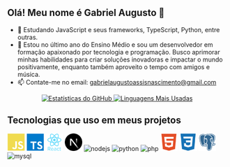 ## Olá! Meu nome é Gabriel Augusto 👋


- 🌱 Estudando JavaScript e seus frameworks, TypeScript, Python, entre outras.
- 💬 Estou no último ano do Ensino Médio e sou um desenvolvedor em formação apaixonado por tecnologia e programação. Busco aprimorar minhas habilidades para criar soluções inovadoras e impactar o mundo positivamente, enquanto também aproveito o tempo com amigos e música.
- 📫 Contate-me no email: gabrielaugustoassisnascimento@gmail.com

<p align="center">
  <a href="https://github.com/gabrielaanascimento">
    <picture>
      <source
        srcset="https://github-readme-stats.vercel.app/api?username=gabrielaanascimento&show_icons=true&theme=dark&card_width=340"
        media="(prefers-color-scheme: dark)"
      />
      <source
        srcset="https://github-readme-stats.vercel.app/api?username=gabrielaanascimento&show_icons=true&card_width=340"
        media="(prefers-color-scheme: light), (prefers-color-scheme: no-preference)"
      />
      <img height="165em" src="https://github-readme-stats.vercel.app/api?username=gabrielaanascimento&show_icons=true&card_width=340" alt="Estatísticas do GitHub" />
    </picture>
  </a>
  <a href="https://github.com/gabrielaanascimento">
    <picture>
      <source
        srcset="https://github-readme-stats.vercel.app/api/top-langs/?username=gabrielaanascimento&custom_title=Most%20Used%20Languages&theme=dark&card_width=340"
        media="(prefers-color-scheme: dark)"
      />
      <source
        srcset="https://github-readme-stats.vercel.app/api/top-langs/?username=gabrielaanascimento&custom_title=Most%20Used%20Languages&theme=light&card_width=340"
        media="(prefers-color-scheme: light), (prefers-color-scheme: no-preference)"
      />
      <img height="165em" src="https://github-readme-stats.vercel.app/api/top-langs/?username=gabrielaanascimento&custom_title=Most%20Used%20Languages&theme=light&card_width=340" alt="Linguagens Mais Usadas" />
    </picture>
  </a>
</p>

## Tecnologias que uso em meus projetos

<p align="left">
  <img src="https://raw.githubusercontent.com/devicons/devicon/master/icons/javascript/javascript-plain.svg" alt="javascript" width="40" height="40"/>
  <img src="https://raw.githubusercontent.com/devicons/devicon/master/icons/typescript/typescript-plain.svg" alt="typescript" width="40" height="40"/>
  <img src="https://raw.githubusercontent.com/devicons/devicon/master/icons/react/react-original-wordmark.svg" alt="react" width="40" height="40"/>
  <img src="https://raw.githubusercontent.com/devicons/devicon/master/icons/nextjs/nextjs-original.svg" alt="nextjs" width="40" height="40"/>
  <img src="https://cdn.jsdelivr.net/gh/devicons/devicon@latest/icons/nodejs/nodejs-original-wordmark.svg" alt="nodejs" width="40" height="40"/>
  <img src="https://cdn.jsdelivr.net/gh/devicons/devicon@latest/icons/python/python-original.svg" alt="python" width="40" height="40"/>
  <img src="https://cdn.jsdelivr.net/gh/devicons/devicon@latest/icons/php/php-original.svg" alt="php" width="40" height="40"/>
  <img src="https://raw.githubusercontent.com/devicons/devicon/master/icons/html5/html5-plain.svg" alt="html5" width="40" height="40"/>
  <img src="https://raw.githubusercontent.com/devicons/devicon/master/icons/css3/css3-plain.svg" alt="css3" width="40" height="40"/>
  <img src="https://raw.githubusercontent.com/devicons/devicon/master/icons/postgresql/postgresql-plain.svg" alt="postgresql" width="40" height="40"/>
  <img src="https://cdn.jsdelivr.net/gh/devicons/devicon@latest/icons/mysql/mysql-original.svg" alt="mysql" width="40" height="40"/>
</p>


